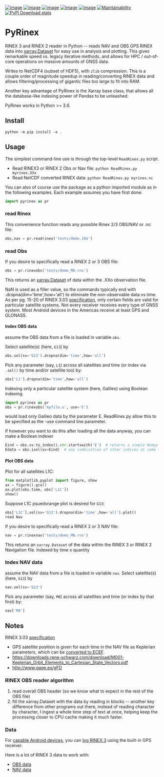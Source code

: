 [![image](https://travis-ci.org/scivision/pyrinex.svg?branch=master)](https://travis-ci.org/scivision/pyrinex)
[![image](https://coveralls.io/repos/scivision/pyrinex/badge.svg?branch=master&service=github)](https://coveralls.io/github/scivision/pyrinex?branch=master)
[![image](https://ci.appveyor.com/api/projects/status/sxxqc77q7l3669dd?svg=true)](https://ci.appveyor.com/project/scivision/pyrinex)
[![image](https://img.shields.io/pypi/pyversions/pyrinex.svg)](https://pypi.python.org/pypi/pyrinex>)
[![image](https://img.shields.io/pypi/format/pyrinex.svg)](https://pypi.python.org/pypi/pyrinex)
[![Maintainability](https://api.codeclimate.com/v1/badges/69ce95c25db88777ed63/maintainability)](https://codeclimate.com/github/scivision/pyrinex/maintainability)
[![PyPi Download stats](http://pepy.tech/badge/pyrinex)](http://pepy.tech/project/pyrinex)

# PyRinex

RINEX 3 and RINEX 2 reader in Python -- reads NAV and OBS GPS RINEX data
into
[xarray.Dataset](http://xarray.pydata.org/en/stable/api.html#dataset)
for easy use in analysis and plotting. This gives remarkable speed vs.
legacy iterative methods, and allows for HPC / out-of-core operations on
massive amounts of GNSS data.

Writes to NetCDF4 (subset of HDF5), with `zlib` compression. This is a
couple order of magnitude speedup in reading/converting RINEX data and
allows filtering/processing of gigantic files too large to fit into RAM.

Another key advantage of PyRinex is the Xarray base class, that allows
all the database-like indexing power of Pandas to be unleashed.

PyRinex works in Python &gt;= 3.6.

## Install

    python -m pip install -e .

## Usage

The simplest command-line use is through the top-level `ReadRinex.py` script.

-   Read RINEX3 or RINEX 2 Obs or Nav file: `python ReadRinex.py myrinex.XXx`
-   Read NetCDF converted RINEX data: `python ReadRinex.py myrinex.nc`

You can also of course use the package as a python imported module as in
the following examples. Each example assumes you have first done:

```python
import pyrinex as pr
```

### read Rinex

This convenience function reads any possible Rinex 2/3 OBS/NAV or .nc
file:

```python
obs,nav = pr.readrinex('tests/demo.10o')
```

### read Obs

If you desire to specifically read a RINEX 2 or 3 OBS file:

```python
obs = pr.rinexobs('tests/demo_MO.rnx')
```

This returns an
[xarray.Dataset](http://xarray.pydata.org/en/stable/api.html#dataset) of
data within the .XXo observation file.

NaN is used as a filler value, so the commands typically end with
.dropna(dim='time',how='all') to eliminate the non-observable data vs
time. As per pg. 15-20 of RINEX 3.03
[specification](ftp://igs.org/pub/data/format/rinex303.pdf), 
only certain fields are valid for particular satellite systems. 
Not every receiver receives every type of GNSS system. 
Most Android devices in the Americas receive at least GPS and GLONASS.

#### Index OBS data

assume the OBS data from a file is loaded in variable `obs`.

Select satellite(s) (here, `G13`) by
```python
obs.sel(sv='G13').dropna(dim='time',how='all')
```

Pick any parameter (say, `L1`) across all satellites and time (or index via `.sel()` by time and/or satellite too) by:
```python
obs['L1'].dropna(dim='time',how='all')
```

Indexing only a particular satellite system (here, Galileo) using Boolean indexing.
```python
import pyrinex as pr
obs = pr.rinexobs('myfile.o', use='E')
```
would load only Galileo data by the parameter E.
ReadRinex.py allow this to be specified as the -use command line parameter.

If however you want to do this after loading all the data anyway, you can make a Boolean indexer
```python
Eind = obs.sv.to_index().str.startswith('E')  # returns a simple Numpy boolean 1-D array
Edata = obs.isel(sv=Eind)  # any combination of other indices at same time or before/after also possible
```

####  Plot OBS data

Plot for all satellites L1C:
```python
from matplotlib.pyplot import figure, show
ax = figure().gca()
ax.plot(obs.time, obs['L1C'])
show()
```

Suppose L1C psuedorange plot is desired for `G13`:
```python
obs['L1C'].sel(sv='G13').dropna(dim='time',how='all').plot()
read Nav
```

If you desire to specifically read a RINEX 2 or 3 NAV file:
```python
nav = pr.rinexnav('tests/demo_MN.rnx')
```

This returns an `xarray.Dataset` of the data within the RINEX 3 or RINEX 2 Navigation file.
Indexed by time x quantity


### Index NAV data

assume the NAV data from a file is loaded in variable `nav`.
Select satellite(s) (here, `G13`) by
```python
nav.sel(sv='G13')
```

Pick any parameter (say, `M0`) across all satellites and time (or index by that first) by:
```python
nav['M0']
```

## Notes
 
RINEX 3.03 [specification](ftp://igs.org/pub/data/format/rinex303.pdf)

-   GPS satellite position is given for each time in the NAV file as
    Keplerian parameters, which can be 
    [converted to ECEF](https://ascelibrary.org/doi/pdf/10.1061/9780784411506.ap03).
-   <https://downloads.rene-schwarz.com/download/M001-Keplerian_Orbit_Elements_to_Cartesian_State_Vectors.pdf>
-   <http://www.gage.es/gFD>

### RINEX OBS reader algorithm

1.  read overall OBS header (so we know what to expect in the rest of the OBS file)
2.  fill the xarray.Dataset with the data by reading in blocks --
    another key difference from other programs out there, instead of
    reading character by character, I ingest a whole time step of text
    at once, helping keep the processing closer to CPU cache making it
    much faster.

### Data

For 
[capable Android devices](https://developer.android.com/guide/topics/sensors/gnss.html),
you can 
[log RINEX 3](https://play.google.com/store/apps/details?id=de.geopp.rinexlogger)
using the built-in GPS receiver.

Here is a lot of RINEX 3 data to work with:

-   [OBS data](ftp://data-out.unavco.org/pub/rinex3/obs/)
-   [NAV data](ftp://data-out.unavco.org/pub/rinex3/nav)


